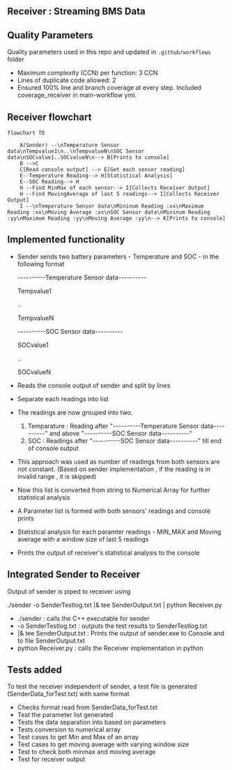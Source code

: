 ##  Receiver : Streaming BMS Data

## Quality Parameters
Quality parameters used in this repo and updated in `.github/workflows` folder

- Maximum complexity (CCN) per function:  3 CCN 
- Lines of duplicate code allowed: 2 
- Ensured 100% line and branch coverage at every step. Included coverage_receiver in main-workflow yml.

## Receiver flowchart
```mermaid
flowchart TD

    A(Sender) --\nTemperature Sensor data\nTempvalue1\n..\nTempvalueN\nSOC Sensor data\nSOCvalue1..SOCvalueN\n--> B[Prints to console]
    B -->C
    C[Read console output] --> E[Get each sensor reading]
    E--Temperature Reading--> H[Statistical Analysis]
    E--SOC Reading--> H
    H --Find MinMax of each sensor--> I[Collects Receiver Output]
    H --Find MovingAverage of last 5 readings--> I[Collects Receiver Output]
    I --\nTemperature Sensor data\nMininum Reading :xx\nMaximum Reading :xx\nMoving Average :xx\nSOC Sensor data\nMininum Reading :yy\nMaximum Reading :yy\nMoving Average :yy\n--> K[Prints to console]

```


## Implemented  functionality
- Sender sends two battery parameters - Temperature and SOC - in the following format

    ----------Temperature Sensor data----------
    
    Tempvalue1
    
    ..
    
    TempvalueN
    
    ----------SOC Sensor data----------
    
    SOCvalue1
    
    ..
    
    SOCvalueN
    

- Reads the console output of sender and split by lines
- Separate each readings into list
- The readings are now grouped into two.
     1. Temparature : Reading after "----------Temperature Sensor data----------" and above "----------SOC Sensor data----------"
     2. SOC : Readings after "----------SOC Sensor data----------" till end of console output
- This approach was used as number of readings from both sensors are not constant. (Based on sender implementation , if the reading is in invalid range , it is skipped)
- Now this list is converted from string to Numerical Array for further statistical analysis
- A Parameter list is formed with both sensors' readings and console prints
- Statistical analysis for each paramter readings - MIN_MAX and Moving average with a window size of last 5 readings
- Prints the output of receiver's statistical analysis to the console

## Integrated Sender to Receiver

Output of sender is piped to receiver using 

./sender -o SenderTestlog.txt |& tee SenderOutput.txt | python Receiver.py

- ./sender : calls the C++ executable for sender
- -o SenderTestlog.txt : outputs the test results to SenderTestlog.txt 
- |& tee SenderOutput.txt : Prints the output of sender.exe to Console and to file SenderOutput.txt
- python Receiver.py : calls the Receiver implementation in python

## Tests added

To test the receiver independent of sender, a test file is generated (SenderData_forTest.txt) with same format

- Checks format read from SenderData_forTest.txt
- Test the parameter list generated
- Tests the data separation into based on parameters
- Tests conversion to numerical array
- Test cases to get Min and Max of an array
- Test cases to get moving average with varying window size 
- Test to check both minmax and moving average
- Test for receiver output



